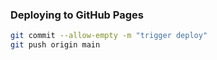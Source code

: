 
### Deploying to GitHub Pages
```bash
git commit --allow-empty -m "trigger deploy"
git push origin main
```